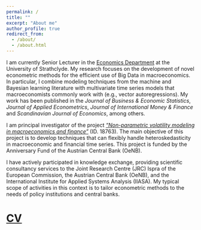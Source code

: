 ```yaml
---
permalink: /
title: ""
excerpt: "About me"
author_profile: true
redirect_from: 
  - /about/
  - /about.html
---
```


I am currently Senior Lecturer in the [Economics Department](https://www.strath.ac.uk/business/economics/) at the University of Strathclyde. 
My research focuses on the development of novel econometric methods for the efficient use of Big Data in macroeconomics. In particular, I combine modeling techniques from the machine and Bayesian learning literature with multivariate time series models that macroeconomists commonly work with (e.g., vector autoregressions). My work has been published in the *Journal of Business & Economic Statistics*, *Journal of Applied Econometrics*, *Journal of International Money & Finance* and *Scandinavian Journal of Economics*, among others.
  
I am principal investigator of the project [*“Non-parametric volatility modeling in macroeconomics and finance”*](https://nhauzenb.github.io/portfolio/oenb-1-npvola/) (ID. 18763). The main objective of this project is to develop techniques that can flexibly handle heteroskedasticity in macroeconomic and financial time series. This project is funded by the Anniversary Fund of the Austrian Central Bank (OeNB).

I have actively participated in knowledge exchange, providing scientific consultancy services to the Joint Research Centre (JRC) Ispra of the European Commission, the Austrian Central Bank (OeNB), and the International Institute for Applied Systems Analysis (IIASA). My typical scope of activities in this context is to tailor econometric methods to the needs of policy institutions and central banks.




[CV](https://www.dropbox.com/s/bmsj8kmjvym0csr/NH_CV_March2023.pdf?dl=0) 
======
